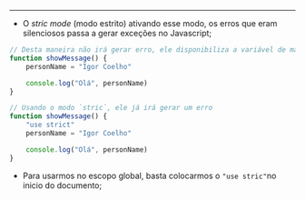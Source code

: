 ___
- O *stric mode* (modo estrito) ativando esse modo, os erros que eram silenciosos passa a gerar exceções no Javascript;
```js
// Desta maneira não irá gerar erro, ele disponibiliza a variável de maneira global;
function showMessage() {
	personName = "Igor Coelho"

	console.log("Olá", personName)
}

// Usando o modo `stric`, ele já irá gerar um erro
function showMessage() {
	"use strict"
	personName = "Igor Coelho"

	console.log("Olá", personName)
}
```
- Para usarmos no escopo global, basta colocarmos o `"use stric"`no inicio do documento;
